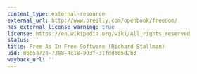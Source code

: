 ```yaml
---
content_type: external-resource
external_url: http://www.oreilly.com/openbook/freedom/
has_external_license_warning: true
license: https://en.wikipedia.org/wiki/All_rights_reserved
status: ''
title: Free As In Free Software (Richard Stallman)
uid: 86b5a728-7288-4c18-903f-31fdd805d2b3
wayback_url: ''
---
```

